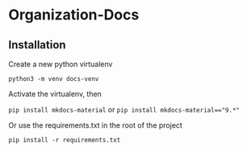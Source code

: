# Organization-Docs

## Installation

Create a new python virtualenv

`python3 -m venv docs-venv`

Activate the virtualenv, then

`pip install mkdocs-material` or `pip install mkdocs-material=="9.*" `

Or use the requirements.txt in the root of the project

`pip install -r requirements.txt`